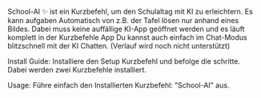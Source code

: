 School-AI ✨ ist ein Kurzbefehl, um den Schulaltag mit KI zu erleichtern.
Es kann aufgaben Automatisch von z.B. der Tafel lösen nur anhand eines Bildes.
Dabei muss keine auffällige KI-App geöffnet werden und es läuft komplett in der Kurzbefehle App
Du kannst auch einfach im Chat-Modus blitzschnell mit der KI Chatten. (Verlauf wird noch nicht unterstützt)


Install Guide:
Installiere den Setup Kurzbefehl und befolge die schritte.
Dabei werden zwei Kurzbefehle installiert.

Usage: Führe einfach den Installierten Kurzbefehl: "School-AI" aus.
